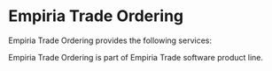 ﻿Empiria Trade Ordering
======================

Empiria Trade Ordering provides the following services:


Empiria Trade Ordering is part of Empiria Trade software product line.
